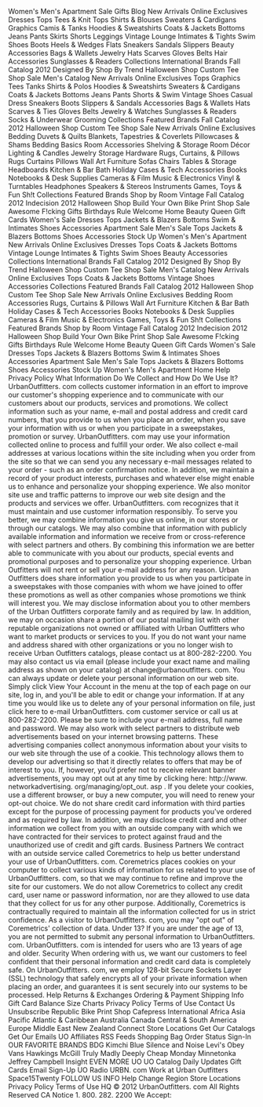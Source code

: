 Women's Men's Apartment Sale Gifts Blog New Arrivals Online Exclusives Dresses Tops Tees & Knit Tops Shirts & Blouses Sweaters & Cardigans Graphics Camis & Tanks Hoodies & Sweatshirts Coats & Jackets Bottoms Jeans Pants Skirts Shorts Leggings Vintage Lounge Intimates & Tights Swim Shoes Boots Heels & Wedges Flats Sneakers Sandals Slippers Beauty Accessories Bags & Wallets Jewelry Hats Scarves Gloves Belts Hair Accessories Sunglasses & Readers Collections International Brands Fall Catalog 2012 Designed By Shop By Trend Halloween Shop Custom Tee Shop Sale Men's Catalog New Arrivals Online Exclusives Tops Graphics Tees Tanks Shirts & Polos Hoodies & Sweatshirts Sweaters & Cardigans Coats & Jackets Bottoms Jeans Pants Shorts & Swim Vintage Shoes Casual Dress Sneakers Boots Slippers & Sandals Accessories Bags & Wallets Hats Scarves & Ties Gloves Belts Jewelry & Watches Sunglasses & Readers Socks & Underwear Grooming Collections Featured Brands Fall Catalog 2012 Halloween Shop Custom Tee Shop Sale New Arrivals Online Exclusives Bedding Duvets & Quilts Blankets, Tapestries & Coverlets Pillowcases & Shams Bedding Basics Room Accessories Shelving & Storage Room Décor Lighting & Candles Jewelry Storage Hardware Rugs, Curtains, & Pillows Rugs Curtains Pillows Wall Art Furniture Sofas Chairs Tables & Storage Headboards Kitchen & Bar Bath Holiday Cases & Tech Accessories Books Notebooks & Desk Supplies Cameras & Film Music & Electronics Vinyl & Turntables Headphones Speakers & Stereos Instruments Games, Toys & Fun Sh!t Collections Featured Brands Shop by Room Vintage Fall Catalog 2012 Indecision 2012 Halloween Shop Build Your Own Bike Print Shop Sale Awesome F!cking Gifts Birthdays Rule Welcome Home Beauty Queen Gift Cards Women's Sale Dresses Tops Jackets & Blazers Bottoms Swim & Intimates Shoes Accessories Apartment Sale Men's Sale Tops Jackets & Blazers Bottoms Shoes Accessories Stock Up Women's Men's Apartment New Arrivals Online Exclusives Dresses Tops Coats & Jackets Bottoms Vintage Lounge Intimates & Tights Swim Shoes Beauty Accessories Collections International Brands Fall Catalog 2012 Designed By Shop By Trend Halloween Shop Custom Tee Shop Sale Men's Catalog New Arrivals Online Exclusives Tops Coats & Jackets Bottoms Vintage Shoes Accessories Collections Featured Brands Fall Catalog 2012 Halloween Shop Custom Tee Shop Sale New Arrivals Online Exclusives Bedding Room Accessories Rugs, Curtains & Pillows Wall Art Furniture Kitchen & Bar Bath Holiday Cases & Tech Accessories Books Notebooks & Desk Supplies Cameras & Film Music & Electronics Games, Toys & Fun Sh!t Collections Featured Brands Shop by Room Vintage Fall Catalog 2012 Indecision 2012 Halloween Shop Build Your Own Bike Print Shop Sale Awesome F!cking Gifts Birthdays Rule Welcome Home Beauty Queen Gift Cards Women's Sale Dresses Tops Jackets & Blazers Bottoms Swim & Intimates Shoes Accessories Apartment Sale Men's Sale Tops Jackets & Blazers Bottoms Shoes Accessories Stock Up Women's Men's Apartment Home Help Privacy Policy What Information Do We Collect and How Do We Use It? UrbanOutfitters. com collects customer information in an effort to improve our customer's shopping experience and to communicate with our customers about our products, services and promotions. We collect information such as your name, e-mail and postal address and credit card numbers, that you provide to us when you place an order, when you save your information with us or when you participate in a sweepstakes, promotion or survey. UrbanOutfitters. com may use your information collected online to process and fulfill your order. We also collect e-mail addresses at various locations within the site including when you order from the site so that we can send you any necessary e-mail messages related to your order - such as an order confirmation notice. In addition, we maintain a record of your product interests, purchases and whatever else might enable us to enhance and personalize your shopping experience. We also monitor site use and traffic patterns to improve our web site design and the products and services we offer. UrbanOutfitters. com recognizes that it must maintain and use customer information responsibly. To serve you better, we may combine information you give us online, in our stores or through our catalogs. We may also combine that information with publicly available information and information we receive from or cross-reference with select partners and others. By combining this information we are better able to communicate with you about our products, special events and promotional purposes and to personalize your shopping experience. Urban Outfitters will not rent or sell your e-mail address for any reason. Urban Outfitters does share information you provide to us when you participate in a sweepstakes with those companies with whom we have joined to offer these promotions as well as other companies whose promotions we think will interest you. We may disclose information about you to other members of the Urban Outfitters corporate family and as required by law. In addition, we may on occasion share a portion of our postal mailing list with other reputable organizations not owned or affiliated with Urban Outfitters who want to market products or services to you. If you do not want your name and address shared with other organizations or you no longer wish to receive Urban Outfitters catalogs, please contact us at 800-282-2200. You may also contact us via email (please include your exact name and mailing address as shown on your catalog) at change@urbanoutfitters. com. You can always update or delete your personal information on our web site. Simply click View Your Account in the menu at the top of each page on our site, log in, and you'll be able to edit or change your information. If at any time you would like us to delete any of your personal information on file, just click here to e-mail UrbanOutfitters. com customer service or call us at 800-282-2200. Please be sure to include your e-mail address, full name and password. We may also work with select partners to distribute web advertisements based on your internet browsing patterns. These advertising companies collect anonymous information about your visits to our web site through the use of a cookie. This technology allows them to develop our advertising so that it directly relates to offers that may be of interest to you. If, however, you’d prefer not to receive relevant banner advertisements, you may opt out at any time by clicking here: http://www. networkadvertising. org/managing/opt\_out. asp . If you delete your cookies, use a different browser, or buy a new computer, you will need to renew your opt-out choice. We do not share credit card information with third parties except for the purpose of processing payment for products you've ordered and as required by law. In addition, we may disclose credit card and other information we collect from you with an outside company with which we have contracted for their services to protect against fraud and the unauthorized use of credit and gift cards. Business Partners We contract with an outside service called Coremetrics to help us better understand your use of UrbanOutfitters. com. Coremetrics places cookies on your computer to collect various kinds of information for us related to your use of UrbanOutfitters. com, so that we may continue to refine and improve the site for our customers. We do not allow Coremetrics to collect any credit card, user name or password information, nor are they allowed to use data that they collect for us for any other purpose. Additionally, Coremetrics is contractually required to maintain all the information collected for us in strict confidence. As a visitor to UrbanOutfitters. com, you may "opt out" of Coremetrics' collection of data. Under 13? If you are under the age of 13, you are not permitted to submit any personal information to UrbanOutfitters. com. UrbanOutfitters. com is intended for users who are 13 years of age and older. Security When ordering with us, we want our customers to feel confident that their personal information and credit card data is completely safe. On UrbanOutfitters. com, we employ 128-bit Secure Sockets Layer (SSL) technology that safely encrypts all of your private information when placing an order, and guarantees it is sent securely into our systems to be processed. Help Returns & Exchanges Ordering & Payment Shipping Info Gift Card Balance Size Charts Privacy Policy Terms of Use Contact Us Unsubscribe Republic Bike Print Shop Cafepress International Africa Asia Pacific Atlantic & Caribbean Australia Canada Central & South America Europe Middle East New Zealand Connect Store Locations Get Our Catalogs Get Our Emails UO Affiliates RSS Feeds Shopping Bag Order Status Sign-In OUR FAVORITE BRANDS BDG Kimchi Blue Silence and Noise Levi's Obey Vans Hawkings McGill Truly Madly Deeply Cheap Monday Minnetonka Jeffrey Campbell Insight EVEN MORE UO UO Catalog Daily Updates Gift Cards Email Sign-Up UO Radio URBN. com Work at Urban Outfitters Space15Twenty FOLLOW US INFO Help Change Region Store Locations Privacy Policy Terms of Use HQ © 2012 UrbanOutfitters. com All Rights Reserved CA Notice 1. 800. 282. 2200 We Accept:
